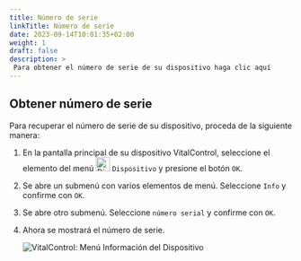 ```yaml
---
title: Número de serie
linkTitle: Número de serie
date: 2023-09-14T10:01:35+02:00
weight: 1
draft: false
description: >
 Para obtener el número de serie de su dispositivo haga clic aquí
---
```

## Obtener número de serie

Para recuperar el número de serie de su dispositivo, proceda de la siguiente manera:

1. En la pantalla principal de su dispositivo VitalControl, seleccione el elemento del menú <img src="/icons/device.svg" width="25" align="bottom" alt="Dispositivo" />  `Dispositivo` y presione el botón `OK`.

2. Se abre un submenú con varios elementos de menú. Seleccione `Info` y confirme con `OK`.

3. Se abre otro submenú. Seleccione `número serial` y confirme con `OK`.

4. Ahora se mostrará el número de serie.

   ![VitalControl: Menú Información del Dispositivo](../images/serialnumber.png "Obtener número de serie")
